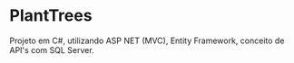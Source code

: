 # PlantTrees
Projeto em C#, utilizando ASP NET (MVC), Entity Framework, conceito de API's com SQL Server.

